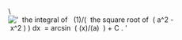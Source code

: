 \\
!['  the integral of   (1)/(  the square root of  ( a\^2 - x\^2 ) ) dx  = arcsin  ( (x)/(a)  ) + C . '](../dictionary/equation_images/3993.1..png)
